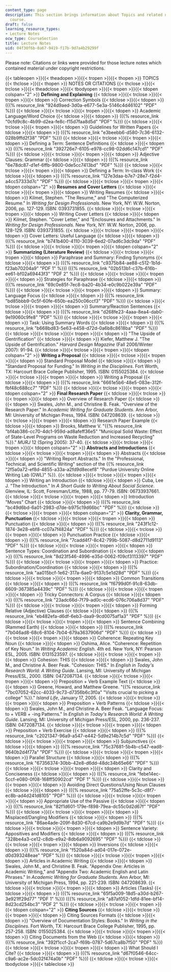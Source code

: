 ```yaml
---
content_type: page
description: This section brings information about Topics and related notes for the
  course.
draft: false
learning_resource_types:
- Lecture Notes
ocw_type: CourseSection
title: Lecture Notes
uid: 04f30f6b-0a67-9419-f17b-9d7a4b29299f
---
```

Please note: Citations or links were provided for those lecture notes which contained material under copyright restrictions.

{{< tableopen >}}{{< theadopen >}}{{< tropen >}}{{< thopen >}}
TOPICS
{{< thclose >}}{{< thopen >}}
NOTES OR CITATIONS
{{< thclose >}}{{< trclose >}}{{< theadclose >}}{{< tbodyopen >}}{{< tropen >}}{{< tdopen colspan="2" >}}
**Defining and Explaining**
{{< tdclose >}}{{< trclose >}}{{< tropen >}}{{< tdopen >}}
Correction Symbols
{{< tdclose >}}{{< tdopen >}}
({{% resource_link "924d9aed-3d0a-e677-5e3a-5146c4d46102" "PDF" %}})
{{< tdclose >}}{{< trclose >}}{{< tropen >}}{{< tdopen >}}
Academic Language/Word Choice
{{< tdclose >}}{{< tdopen >}}
({{% resource_link "0cfd9c8c-4b99-d2ea-fe8c-f15d7faa8d5d" "PDF" %}})
{{< tdclose >}}{{< trclose >}}{{< tropen >}}{{< tdopen >}}
Guidelines for Written Papers
{{< tdclose >}}{{< tdopen >}}
({{% resource_link "e3beebb6-d580-7c36-6132-028b9ffd2f38" "PDF" %}})
{{< tdclose >}}{{< trclose >}}{{< tropen >}}{{< tdopen >}}
Defining a Term: Sentence Definitions
{{< tdclose >}}{{< tdopen >}}
({{% resource_link "392726e7-6105-e978-cc98-02dd6c147cd1" "PDF" %}})
{{< tdclose >}}{{< trclose >}}{{< tropen >}}{{< tdopen >}}
Adjective Clauses: Grammar
{{< tdclose >}}{{< tdopen >}}
({{% resource_link "6e78dc87-d1ef-6ffb-9800-0de5cc7413bd" "PDF" %}})
{{< tdclose >}}{{< trclose >}}{{< tropen >}}{{< tdopen >}}
Defining a Term: In-class Work
{{< tdclose >}}{{< tdopen >}}
({{% resource_link "127e3daa-b7e7-28e7-f2d4-a4cc57333d7c" "PDF" %}})
{{< tdclose >}}{{< trclose >}}{{< tropen >}}{{< tdopen colspan="2" >}}
**Resumes and Cover Letters**
{{< tdclose >}}{{< trclose >}}{{< tropen >}}{{< tdopen >}}
Writing Resumes
{{< tdclose >}}{{< tdopen >}}
Kilmet, Stephen. "The Resume," and "The Computerized Resume." In *Writing for Design Professionals*. New York, NY: W.W. Norton, 2006, pp. 127-129. ISBN: 0393731855.
{{< tdclose >}}{{< trclose >}}{{< tropen >}}{{< tdopen >}}
Writing Cover Letters
{{< tdclose >}}{{< tdopen >}}
Kilmet, Stephen. "Cover Letter," and "Enclosures and Attachments." In *Writing for Design Professionals*. New York, NY: W.W. Norton, 2006, pp. 128-129. ISBN: 0393731855.
{{< tdclose >}}{{< trclose >}}{{< tropen >}}{{< tdopen >}}
Cover Letters: Useful Language
{{< tdclose >}}{{< tdopen >}}
({{% resource_link "b741b400-4110-3039-6ed2-07ad6c3dc9da" "PDF" %}})
{{< tdclose >}}{{< trclose >}}{{< tropen >}}{{< tdopen colspan="2" >}}
**Summarizing (Literature Review)**
{{< tdclose >}}{{< trclose >}}{{< tropen >}}{{< tdopen >}}
Paraphrase and Summary: Finding Synonyms
{{< tdclose >}}{{< tdopen >}}
({{% resource_link "c9375b84-ae88-c512-1b1d-f23ab70204a9" "PDF 1" %}}) ({{% resource_link "02b513b1-c37b-616b-ee61-bf02a69443f3" "PDF 2" %}})
{{< tdclose >}}{{< trclose >}}{{< tropen >}}{{< tdopen >}}
Strategies for Paraphrase
{{< tdclose >}}{{< tdopen >}}
({{% resource_link "69c0e85f-7ec8-ba20-4b34-e0c9b022e39a" "PDF" %}})
{{< tdclose >}}{{< trclose >}}{{< tropen >}}{{< tdopen >}}
Summary: Language Focus
{{< tdclose >}}{{< tdopen >}}
({{% resource_link "bd85bbb9-0c5f-60fe-650b-ea250c06ccf3" "PDF" %}})
{{< tdclose >}}{{< trclose >}}{{< tropen >}}{{< tdopen >}}
Summary/Reaction Sentences
{{< tdclose >}}{{< tdopen >}}
({{% resource_link "d268fe23-4aaa-8ea4-dab0-9e19060c9fe8" "PDF" %}})
{{< tdclose >}}{{< trclose >}}{{< tropen >}}{{< tdopen >}}
Task: Using Summary Words
{{< tdclose >}}{{< tdopen >}}
({{% resource_link "b668bd83-5e63-e458-d72d-0a6b8c8618ba" "PDF" %}})
{{< tdclose >}}{{< trclose >}}{{< tropen >}}{{< tdopen >}}
"The Upside of Gentrification"
{{< tdclose >}}{{< tdopen >}}
Kiefer, Matthew J. "The Upside of Gentrification." *Harvard Design Magazine* (Fall 2006/Winter 2007): 91-94.
{{< tdclose >}}{{< trclose >}}{{< tropen >}}{{< tdopen colspan="2" >}}
**Writing a Proposal**
{{< tdclose >}}{{< trclose >}}{{< tropen >}}{{< tdopen >}}
Standard Proposal Model
{{< tdclose >}}{{< tdopen >}}
"Standard Proposal for Funding." In *Writing in the Disciplines*. Fort Worth, TX: Harcourt Brace College Publisher, 1995. ISBN: 0155025384.
{{< tdclose >}}{{< trclose >}}{{< tropen >}}{{< tdopen >}}
Writing a Proposal
{{< tdclose >}}{{< tdopen >}}
({{% resource_link "6661e5b6-48e5-083e-312f-fbf48c688cc7" "PDF" %}})
{{< tdclose >}}{{< trclose >}}{{< tropen >}}{{< tdopen colspan="2" >}}
**Final Research Paper**
{{< tdclose >}}{{< trclose >}}{{< tropen >}}{{< tdopen >}}
Overview of Research Paper
{{< tdclose >}}{{< tdopen >}}
Swales, John M., and Christine B. Feak. "Overview of the Research Paper." In *Academic Writing for Graduate Students*. Ann Arbor, MI: University of Michigan Press, 1994. ISBN: 047208639.
{{< tdclose >}}{{< trclose >}}{{< tropen >}}{{< tdopen >}}
Research Paper Example
{{< tdclose >}}{{< tdopen >}}
Brooks, Matthew V. "{{% resource_link "bf4ab386-cc70-4dc1-959d-ad8afeff36e5" "Municipal Solid Waste: Effect of State-Level Programs on Waste Reduction and Increased Recycling" %}}." *MURJ* 12 (Spring 2005): 37-40.
{{< tdclose >}}{{< trclose >}}{{< tropen >}}{{< tdopen colspan="2" >}}
**Abstracts and Introductions**
{{< tdclose >}}{{< trclose >}}{{< tropen >}}{{< tdopen >}}
Abstracts
{{< tdclose >}}{{< tdopen >}}
"Writing Report Abstracts." In the "Professional, Technical, and Scientific Writing" section of the {{% resource_link "2f5a0a72-ef8d-4855-a33a-a2fd9d8ecef8" "Purdue University Online Writing Lab (OWL)" %}}.
{{< tdclose >}}{{< trclose >}}{{< tropen >}}{{< tdopen >}}
Writing an Introduction
{{< tdclose >}}{{< tdopen >}}
Cuba, Lee J. "The Introduction." In *A Short Guide to Writing About Social Science*. Glenview, IL: Scott, Foresman/Little, 1988, pp. 77-79. ISBN: 06733937661.
{{< tdclose >}}{{< trclose >}}{{< tropen >}}{{< tdopen >}}
Introduction "Moves" Chart
{{< tdclose >}}{{< tdopen >}}
({{% resource_link "bc49d6bd-6a01-2983-d7de-b975c19d66bc" "PDF" %}})
{{< tdclose >}}{{< trclose >}}{{< tropen >}}{{< tdopen colspan="2" >}}
**Clarity, Grammar, Punctuation**
{{< tdclose >}}{{< trclose >}}{{< tropen >}}{{< tdopen >}}
Punctuation
{{< tdclose >}}{{< tdopen >}}
({{% resource_link "243f1c12-1874-3e28-ebf8-cc07a7f4824a" "PDF" %}})
{{< tdclose >}}{{< trclose >}}{{< tropen >}}{{< tdopen >}}
Punctuation Practice
{{< tdclose >}}{{< tdopen >}}
({{% resource_link "7cadd4f7-8c42-799b-5087-d8d2711d9113" "PDF" %}})
{{< tdclose >}}{{< trclose >}}{{< tropen >}}{{< tdopen >}}
Sentence Types: Coordination and Subordination
{{< tdclose >}}{{< tdopen >}}
({{% resource_link "8d23f546-4996-e35d-0062-f09cf3113397" "PDF" %}})
{{< tdclose >}}{{< trclose >}}{{< tropen >}}{{< tdopen >}}
Practice: Subordination/Coordination
{{< tdclose >}}{{< tdopen >}}
({{% resource_link "aa015bcf-1e62-317a-6ae0-9137c5e1d28d" "PDF" %}})
{{< tdclose >}}{{< trclose >}}{{< tropen >}}{{< tdopen >}}
Common Transitions
{{< tdclose >}}{{< tdopen >}}
({{% resource_link "f6799d0f-91c8-63db-6609-367385a4439c" "PDF" %}})
{{< tdclose >}}{{< trclose >}}{{< tropen >}}{{< tdopen >}}
Tricky Connectors: A Corpus
{{< tdclose >}}{{< tdopen >}}
({{% resource_link "23adc66d-7f79-ad0c-ecd6-076c706a8d37" "PDF" %}})
{{< tdclose >}}{{< trclose >}}{{< tropen >}}{{< tdopen >}}
Forming Relative (Adjective) Clauses
{{< tdclose >}}{{< tdopen >}}
({{% resource_link "eb482efa-d6df-6eb3-daa9-9cd0075af1a3" "PDF" %}})
{{< tdclose >}}{{< trclose >}}{{< tropen >}}{{< tdopen >}}
Sentence Combining (Rammed Earth)
{{< tdclose >}}{{< tdopen >}}
({{% resource_link "7b046ad8-68c6-8104-7b04-679a3637906d" "PDF" %}})
{{< tdclose >}}{{< trclose >}}{{< tropen >}}{{< tdopen >}}
Coherence: Repeating Key Noun
{{< tdclose >}}{{< tdopen >}}
Oshima, Alice. "Coherence: Repetition of Key Noun." In *Writing Academic English*. 4th ed. New York, NY: Pearson ESL, 2005. ISBN: 0131523597.
{{< tdclose >}}{{< trclose >}}{{< tropen >}}{{< tdopen >}}
Cohesion: THIS
{{< tdclose >}}{{< tdopen >}}
Swales, John M., and Christine A. Beer Feak. "Cohesion: THIS." In *English in Today's Research World: A Writing Guide*. Lansing, MI: University of Michigan Press/ESL, 2000. ISBN: 0472087134.
{{< tdclose >}}{{< trclose >}}{{< tropen >}}{{< tdopen >}}
Preposition + Verb Example Text
{{< tdclose >}}{{< tdopen >}}
Greene, Howard, and Matthew Greene. "{{% resource_link "7bc07052-62cc-4033-9c73-d7356b6c3f0a" "Visits crucial to picking a college" %}}." *Island Life*, January 17, 2005.
{{< tdclose >}}{{< trclose >}}{{< tropen >}}{{< tdopen >}}
Preposition + Verb Patterns
{{< tdclose >}}{{< tdopen >}}
Swales, John M., and Christine A. Beer Feak. "Language Focus: to + VERB + -ing Patterns." In *English in Today's Research World: A Writing Guide*. Lansing, MI: University of Michigan Press/ESL, 2000, pp. 236-237. ISBN: 0472087134.
{{< tdclose >}}{{< trclose >}}{{< tropen >}}{{< tdopen >}}
Preposition + Verb Exercise
{{< tdclose >}}{{< tdopen >}}
({{% resource_link "c2021347-96a9-a547-e442-5d9e214b7c5d" "PDF" %}})
{{< tdclose >}}{{< trclose >}}{{< tropen >}}{{< tdopen >}}
Subjunctives
{{< tdclose >}}{{< tdopen >}}
({{% resource_link "75c37681-5b4b-c547-ead8-9640b2d4f77a" "PDF" %}})
{{< tdclose >}}{{< trclose >}}{{< tropen >}}{{< tdopen >}}
Parallel Structure
{{< tdclose >}}{{< tdopen >}}
({{% resource_link "67356374-30bb-42e8-d6dd-48dc34b65e66" "PDF" %}})
{{< tdclose >}}{{< trclose >}}{{< tropen >}}{{< tdopen >}}
Clarity and Conciseness
{{< tdclose >}}{{< tdopen >}}
({{% resource_link "febe14ec-5ccf-e080-0f08-168ff50902cd" "PDF 1" %}})
{{< tdclose >}}{{< trclose >}}{{< tropen >}}{{< tdopen >}}
Avoiding Direct Questions/Using Noun Clauses
{{< tdclose >}}{{< tdopen >}}
({{% resource_link "75a52ffe-5c3c-d8f7-ec8b-ad4d241d8105" "PDF" %}})
{{< tdclose >}}{{< trclose >}}{{< tropen >}}{{< tdopen >}}
Appropriate Use of the Passive
{{< tdclose >}}{{< tdopen >}}
({{% resource_link "82f1d601-179e-f898-79ea-dc55c0d2d67f" "PDF" %}})
{{< tdclose >}}{{< trclose >}}{{< tropen >}}{{< tdopen >}}
Misplaced/Dangling Modifiers
{{< tdclose >}}{{< tdopen >}}
({{% resource_link "86ae4ade-209f-8d30-67cd-ca9b2e9d9b7d" "PDF" %}})
{{< tdclose >}}{{< trclose >}}{{< tropen >}}{{< tdopen >}}
Sentence Variety: Appositives and Modifiers
{{< tdclose >}}{{< tdopen >}}
({{% resource_link "328be4a3-ce12-c8db-e9a2-8db6a9092695" "PDF" %}})
{{< tdclose >}}{{< trclose >}}{{< tropen >}}{{< tdopen >}}
Inversions
{{< tdclose >}}{{< tdopen >}}
({{% resource_link "f520a84d-ad04-017e-072e-d0d393248eae" "PDF" %}})
{{< tdclose >}}{{< trclose >}}{{< tropen >}}{{< tdopen >}}
Articles in Academic Writing
{{< tdclose >}}{{< tdopen >}}
Swales, John M., and Christine B. Feak. "Appendix One: Articles in Academic Writing," and "Appendix Two: Academic English and Latin Phrases." In *Academic Writing for Graduate Students*. Ann Arbor, MI: University of Michigan Press, 1994, pp. 221-239. ISBN: 047208639.
{{< tdclose >}}{{< trclose >}}{{< tropen >}}{{< tdopen >}}
Articles (Tasks)
{{< tdclose >}}{{< tdopen >}}
({{% resource_link "65f5a009-18d5-a30d-b267-3e921ff29d77" "PDF 1" %}}) ({{% resource_link "a87af052-1dfd-81ee-bf14-8d23cd254bc3" "PDF 2" %}})
{{< tdclose >}}{{< trclose >}}{{< tropen >}}{{< tdopen colspan="2" >}}
**Citing Sources**
{{< tdclose >}}{{< trclose >}}{{< tropen >}}{{< tdopen >}}
Citing Sources Formats
{{< tdclose >}}{{< tdopen >}}
"Overview of Documentation Styles: Books." In *Writing in the Disciplines*. Fort Worth, TX: Harcourt Brace College Publisher, 1995, pp. 257-258. ISBN: 0155025384.
{{< tdclose >}}{{< trclose >}}{{< tropen >}}{{< tdopen >}}
Citing Documents from the Web
{{< tdclose >}}{{< tdopen >}}
({{% resource_link "392f1ccf-2ca7-f69b-0787-5d67ca8b7f50" "PDF" %}})
{{< tdclose >}}{{< trclose >}}{{< tropen >}}{{< tdopen >}}
What Should I Cite?
{{< tdclose >}}{{< tdopen >}}
({{% resource_link "d67f0546-64cc-c9a6-ac2e-5dc02f474a0b" "PDF" %}})
{{< tdclose >}}{{< trclose >}}{{< tbodyclose >}}{{< tableclose >}}